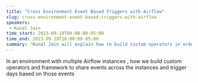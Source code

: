 ```yaml
---
title: "Cross Environment Event Based Triggers with Airflow"
slug: cross-environment-event-based-triggers-with-airflow
speakers:
 - Kunal Jain
time_start: 2023-09-19T09:00:00-05:00
time_end: 2023-09-19T10:00:00-05:00
summary: "Kunal Jain will explain how to build custom operators in order to share events across multiple Airflow instances and trigger dags based on those events."
---
```


In an environment with multiple Airflow instances , how we build custom operators and framework to share events across the instances and trigger days based on those events